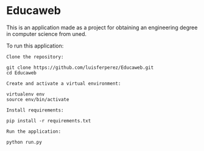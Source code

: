 Educaweb
========

This is an application made as a project for obtaining an engineering degree in computer science from uned.

To run this application:

    Clone the repository:

    git clone https://github.com/luisferperez/Educaweb.git
    cd Educaweb

    Create and activate a virtual environment:

    virtualenv env
    source env/bin/activate

    Install requirements:

    pip install -r requirements.txt

    Run the application:

    python run.py

